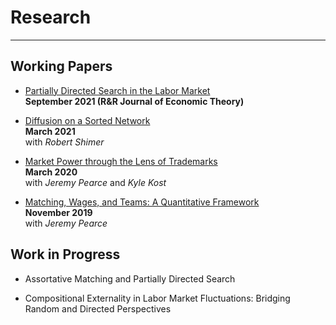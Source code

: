# Research
---

## Working Papers

* [Partially Directed Search in the Labor Market](files/LW-PDS.pdf) <br/>
**September 2021 (R&R Journal of Economic Theory)**

* [Diffusion on a Sorted Network](files/sorting_draft_mar.pdf)<br/>
**March 2021**<br/>
with *Robert Shimer* 

* [Market Power through the Lens of Trademarks](files/KPW_paper_032920.pdf)<br/>
**March 2020**<br/>
with *Jeremy Pearce* and *Kyle Kost*

* [Matching, Wages, and Teams: A Quantitative Framework](files/pearce_wu_optimal_teams_paper_111619.pdf)<br/>
**November 2019**<br/>
with *Jeremy Pearce* 



## Work in Progress

* Assortative Matching and Partially Directed Search 



* Compositional Externality in Labor Market Fluctuations: Bridging Random and Directed Perspectives 
